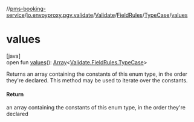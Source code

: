 //[pms-booking-service](../../../../../index.md)/[io.envoyproxy.pgv.validate](../../../index.md)/[Validate](../../index.md)/[FieldRules](../index.md)/[TypeCase](index.md)/[values](values.md)

# values

[java]\
open fun [values](values.md)(): [Array](https://kotlinlang.org/api/core/kotlin-stdlib/kotlin/-array/index.html)&lt;[Validate.FieldRules.TypeCase](index.md)&gt;

Returns an array containing the constants of this enum type, in the order they're declared. This method may be used to iterate over the constants.

#### Return

an array containing the constants of this enum type, in the order they're declared